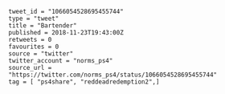 ```
tweet_id = "1066054528695455744"
type = "tweet"
title = "Bartender"
published = 2018-11-23T19:43:00Z
retweets = 0
favourites = 0
source = "twitter"
twitter_account = "norms_ps4"
source_url = "https://twitter.com/norms_ps4/status/1066054528695455744"
tag = [ "ps4share", "reddeadredemption2",]
```

<p class='image'><img src='http://mnf.m17s.net/2018/11/23/Dsti8WfXgAYGMqn.jpg' alt=''></p>

